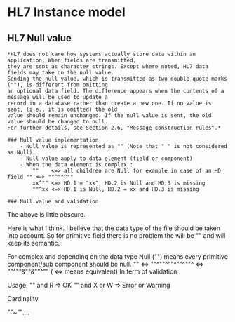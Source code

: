 # HL7 Instance model

## HL7 Null value

    *HL7 does not care how systems actually store data within an application. When fields are transmitted, 
    they are sent as character strings. Except where noted, HL7 data fields may take on the null value. 
    Sending the null value, which is transmitted as two double quote marks (""), is different from omitting 
    an optional data field. The difference appears when the contents of a message will be used to update a 
    record in a database rather than create a new one. If no value is sent, (i.e., it is omitted) the old 
    value should remain unchanged. If the null value is sent, the old value should be changed to null. 
    For further details, see Section 2.6, "Message construction rules".*
    
    ### Null value implementation
        - Null value is represented as "" (Note that " " is not considered as Null)
        - Null value apply to data element (field or component)
        - When the data element is complex : 
            ""    <=> all children are Null for example in case of an HD field "" <=> ""^""^""
            xx^"" <=> HD.1 = "xx", HD.2 is Null and HD.3 is missing
            ""^xx <=> HD.1 is Null, HD.2 = xx and HD.3 is missing
    
    ### Null value and validation
    

The above is little obscure.

Here is what I think. I believe that the data type of the file should be taken into account.
So for primitive field there is no problem the will be "" and will keep its semantic.

For complex and depending on the data type Null ("") means every primitive component/sub component should be null.
"" <=> ""^""^""^""^""^ <=> ""^""&""&""^""   ( <=> means equivalent)
In term of validation

Usage:
     "" and R => OK
      "" and X or W => Error or Warning

Cardinality

""~""....